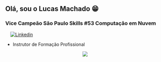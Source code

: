 ## Olá, sou o Lucas Machado 😁
###  Vice Campeão São Paulo Skills #53 Computação em Nuvem

&nbsp;
&nbsp;
[![Linkedin](https://img.shields.io/badge/LinkedIn-0077B5?style=for-the-badge&logo=linkedin&logoColor=white)](https://www.linkedin.com/in/lucas10/)
  - Instrutor de Formação Profissional
&nbsp;
&nbsp;

<p align="center">
  <a href="https://skillicons.dev">
    <img src="https://skillicons.dev/icons?i=git,kubernetes,docker,c,vim" />
  </a>
</p>
